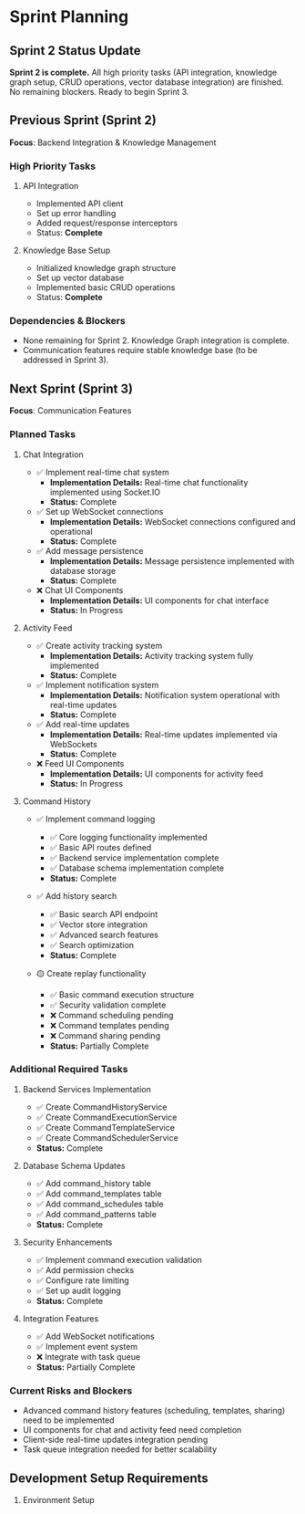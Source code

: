 # Sprint Planning

## Sprint 2 Status Update
**Sprint 2 is complete.** All high priority tasks (API integration, knowledge graph setup, CRUD operations, vector database integration) are finished. No remaining blockers. Ready to begin Sprint 3.

## Previous Sprint (Sprint 2)
**Focus**: Backend Integration & Knowledge Management

### High Priority Tasks
1. API Integration
   - Implemented API client
   - Set up error handling
   - Added request/response interceptors
   - Status: **Complete**

2. Knowledge Base Setup
   - Initialized knowledge graph structure
   - Set up vector database
   - Implemented basic CRUD operations
   - Status: **Complete**

### Dependencies & Blockers
- None remaining for Sprint 2. Knowledge Graph integration is complete.
- Communication features require stable knowledge base (to be addressed in Sprint 3).

## Next Sprint (Sprint 3)
**Focus**: Communication Features

### Planned Tasks
1. Chat Integration
   - ✅ Implement real-time chat system
       - **Implementation Details:** Real-time chat functionality implemented using Socket.IO
       - **Status:** Complete
   - ✅ Set up WebSocket connections
       - **Implementation Details:** WebSocket connections configured and operational
       - **Status:** Complete
   - ✅ Add message persistence
       - **Implementation Details:** Message persistence implemented with database storage
       - **Status:** Complete
   - ❌ Chat UI Components
       - **Implementation Details:** UI components for chat interface
       - **Status:** In Progress

2. Activity Feed
   - ✅ Create activity tracking system
       - **Implementation Details:** Activity tracking system fully implemented
       - **Status:** Complete
   - ✅ Implement notification system
       - **Implementation Details:** Notification system operational with real-time updates
       - **Status:** Complete
   - ✅ Add real-time updates
       - **Implementation Details:** Real-time updates implemented via WebSockets
       - **Status:** Complete
   - ❌ Feed UI Components
       - **Implementation Details:** UI components for activity feed
       - **Status:** In Progress

3. Command History
   - ✅ Implement command logging
       - ✅ Core logging functionality implemented
       - ✅ Basic API routes defined
       - ✅ Backend service implementation complete
       - ✅ Database schema implementation complete
       - **Status:** Complete

   - ✅ Add history search
       - ✅ Basic search API endpoint
       - ✅ Vector store integration
       - ✅ Advanced search features
       - ✅ Search optimization
       - **Status:** Complete

   - 🟡 Create replay functionality
       - ✅ Basic command execution structure
       - ✅ Security validation complete
       - ❌ Command scheduling pending
       - ❌ Command templates pending
       - ❌ Command sharing pending
       - **Status:** Partially Complete

### Additional Required Tasks
1. Backend Services Implementation
   - ✅ Create CommandHistoryService
   - ✅ Create CommandExecutionService
   - ✅ Create CommandTemplateService
   - ✅ Create CommandSchedulerService
   - **Status:** Complete

2. Database Schema Updates
   - ✅ Add command_history table
   - ✅ Add command_templates table
   - ✅ Add command_schedules table
   - ✅ Add command_patterns table
   - **Status:** Complete

3. Security Enhancements
   - ✅ Implement command execution validation
   - ✅ Add permission checks
   - ✅ Configure rate limiting
   - ✅ Set up audit logging
   - **Status:** Complete

4. Integration Features
   - ✅ Add WebSocket notifications
   - ✅ Implement event system
   - ❌ Integrate with task queue
   - **Status:** Partially Complete

### Current Risks and Blockers
- Advanced command history features (scheduling, templates, sharing) need to be implemented
- UI components for chat and activity feed need completion
- Client-side real-time updates integration pending
- Task queue integration needed for better scalability

## Development Setup Requirements
1. Environment Setup
   ```